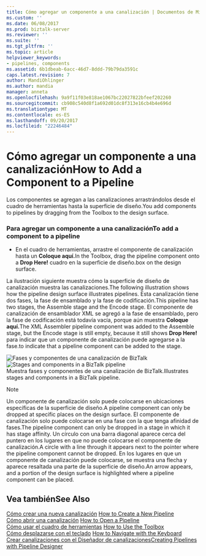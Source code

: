 ```yaml
---
title: Cómo agregar un componente a una canalización | Documentos de Microsoft
ms.custom: ''
ms.date: 06/08/2017
ms.prod: biztalk-server
ms.reviewer: ''
ms.suite: ''
ms.tgt_pltfrm: ''
ms.topic: article
helpviewer_keywords:
- pipelines, components
ms.assetid: 6b1dbeab-6acc-46d7-8ddd-79b79da3591c
caps.latest.revision: 7
author: MandiOhlinger
ms.author: mandia
manager: anneta
ms.openlocfilehash: 9a9f11f03e818ae1067bc22027822bfeef202260
ms.sourcegitcommit: cb908c540d8f1a692d01dc8f313e16cb4b4e696d
ms.translationtype: MT
ms.contentlocale: es-ES
ms.lasthandoff: 09/20/2017
ms.locfileid: "22246484"
---
```

# <a name="how-to-add-a-component-to-a-pipeline"></a><span data-ttu-id="4d361-102">Cómo agregar un componente a una canalización</span><span class="sxs-lookup"><span data-stu-id="4d361-102">How to Add a Component to a Pipeline</span></span>
<span data-ttu-id="4d361-103">Los componentes se agregan a las canalizaciones arrastrándolos desde el cuadro de herramientas hasta la superficie de diseño.</span><span class="sxs-lookup"><span data-stu-id="4d361-103">You add components to pipelines by dragging from the Toolbox to the design surface.</span></span>  
  
### <a name="to-add-a-component-to-a-pipeline"></a><span data-ttu-id="4d361-104">Para agregar un componente a una canalización</span><span class="sxs-lookup"><span data-stu-id="4d361-104">To add a component to a pipeline</span></span>  
  
-   <span data-ttu-id="4d361-105">En el cuadro de herramientas, arrastre el componente de canalización hasta un **Coloque aquí.**</span><span class="sxs-lookup"><span data-stu-id="4d361-105">In the Toolbox, drag the pipeline component onto a **Drop Here!**</span></span> <span data-ttu-id="4d361-106">cuadro en la superficie de diseño.</span><span class="sxs-lookup"><span data-stu-id="4d361-106">box on the design surface.</span></span>  
  
 <span data-ttu-id="4d361-107">La ilustración siguiente muestra cómo la superficie de diseño de canalización muestra las canalizaciones.</span><span class="sxs-lookup"><span data-stu-id="4d361-107">The following illustration shows how the pipeline design surface illustrates pipelines.</span></span> <span data-ttu-id="4d361-108">Esta canalización tiene dos fases, la fase de ensamblado y la fase de codificación.</span><span class="sxs-lookup"><span data-stu-id="4d361-108">This pipeline has two stages, the Assemble stage and the Encode stage.</span></span> <span data-ttu-id="4d361-109">El componente de canalización de ensamblador XML se agregó a la fase de ensamblado, pero la fase de codificación está todavía vacía, porque aún muestra **Coloque aquí.**</span><span class="sxs-lookup"><span data-stu-id="4d361-109">The XML Assembler pipeline component was added to the Assemble stage, but the Encode stage is still empty, because it still shows **Drop Here!**</span></span> <span data-ttu-id="4d361-110">para indicar que un componente de canalización puede agregarse a la fase.</span><span class="sxs-lookup"><span data-stu-id="4d361-110">to indicate that a pipeline component can be added to the stage.</span></span>  
  
 <span data-ttu-id="4d361-111">![Fases y componentes de una canalización de BizTalk](../core/media/ebiz-pipe-stages02.gif "ebiz_pipe_stages02")</span><span class="sxs-lookup"><span data-stu-id="4d361-111">![Stages and components in a BizTalk pipeline](../core/media/ebiz-pipe-stages02.gif "ebiz_pipe_stages02")</span></span>  
<span data-ttu-id="4d361-112">Muestra fases y componentes de una canalización de BizTalk.</span><span class="sxs-lookup"><span data-stu-id="4d361-112">Illustrates stages and components in a BizTalk pipeline.</span></span>  
  
> [!NOTE]
>  <span data-ttu-id="4d361-113">Un componente de canalización solo puede colocarse en ubicaciones específicas de la superficie de diseño.</span><span class="sxs-lookup"><span data-stu-id="4d361-113">A pipeline component can only be dropped at specific places on the design surface.</span></span> <span data-ttu-id="4d361-114">El componente de canalización solo puede colocarse en una fase con la que tenga afinidad de fases.</span><span class="sxs-lookup"><span data-stu-id="4d361-114">The pipeline component can only be dropped in a stage in which it has stage affinity.</span></span> <span data-ttu-id="4d361-115">Un círculo con una barra diagonal aparece cerca del puntero en los lugares en que no puede colocarse el componente de canalización.</span><span class="sxs-lookup"><span data-stu-id="4d361-115">A circle with a line through it appears next to the pointer where the pipeline component cannot be dropped.</span></span> <span data-ttu-id="4d361-116">En los lugares en que un componente de canalización puede colocarse, se muestra una flecha y aparece resaltada una parte de la superficie de diseño.</span><span class="sxs-lookup"><span data-stu-id="4d361-116">An arrow appears, and a portion of the design surface is highlighted where a pipeline component can be placed.</span></span>  
  
## <a name="see-also"></a><span data-ttu-id="4d361-117">Vea también</span><span class="sxs-lookup"><span data-stu-id="4d361-117">See Also</span></span>  
 <span data-ttu-id="4d361-118">[Cómo crear una nueva canalización](../core/how-to-create-a-new-pipeline.md) </span><span class="sxs-lookup"><span data-stu-id="4d361-118">[How to Create a New Pipeline](../core/how-to-create-a-new-pipeline.md) </span></span>  
 <span data-ttu-id="4d361-119">[Cómo abrir una canalización](../core/how-to-open-a-pipeline.md) </span><span class="sxs-lookup"><span data-stu-id="4d361-119">[How to Open a Pipeline](../core/how-to-open-a-pipeline.md) </span></span>  
 <span data-ttu-id="4d361-120">[Cómo usar el cuadro de herramientas](../core/how-to-use-the-toolbox.md) </span><span class="sxs-lookup"><span data-stu-id="4d361-120">[How to Use the Toolbox](../core/how-to-use-the-toolbox.md) </span></span>  
 <span data-ttu-id="4d361-121">[Cómo desplazarse con el teclado](../core/how-to-navigate-with-the-keyboard.md) </span><span class="sxs-lookup"><span data-stu-id="4d361-121">[How to Navigate with the Keyboard](../core/how-to-navigate-with-the-keyboard.md) </span></span>  
 [<span data-ttu-id="4d361-122">Crear canalizaciones con el Diseñador de canalizaciones</span><span class="sxs-lookup"><span data-stu-id="4d361-122">Creating Pipelines with Pipeline Designer</span></span>](../core/creating-pipelines-with-pipeline-designer.md)